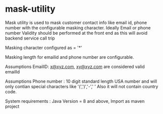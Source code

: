 # mask-utility 
Mask utility is used to mask customer contact info like email id, phone number with the configurable masking character. Ideally Email or phone number Validity should be performed at the front end as this will avoid
    backend service call trip
    
Masking character configured as = '*'   

Masking length for emailid and phone number are configurable. 


Assumptions EmailID: x@xyz.com, xy@xyz.com are considered valid emailId

Assumptions Phone number : 10 digit standard length USA number and will only contian special characters like '(',')','-',' ' Also it will not contain country code.


System requirements : Java Version = 8 and above, Import as maven project

